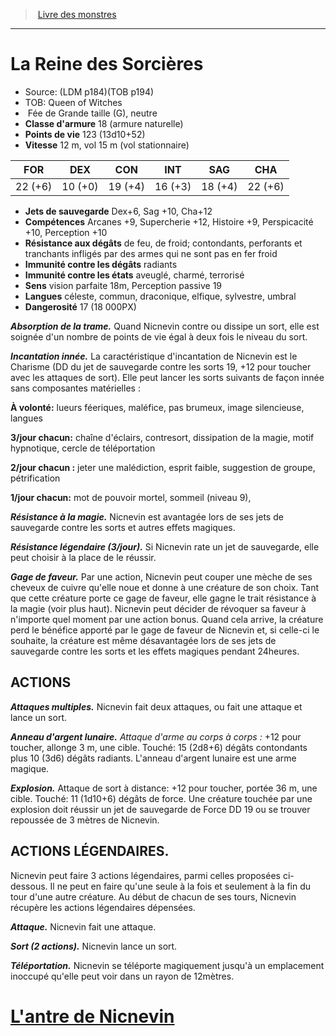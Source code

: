 ﻿> [Livre des monstres](tome_of_beasts_old.md)

---

# La Reine des Sorcières

- Source: (LDM p184)(TOB p194)
- TOB: Queen of Witches
-  Fée de Grande taille (G), neutre
- **Classe d'armure** 18 (armure naturelle)
- **Points de vie** 123 (13d10+52)
- **Vitesse** 12 m, vol 15 m (vol stationnaire)

|FOR|DEX|CON|INT|SAG|CHA|
|---|---|---|---|---|---|
|22 (+6)|10 (+0)|19 (+4)|16 (+3)|18 (+4)|22 (+6)|

- **Jets de sauvegarde** Dex+6, Sag +10, Cha+12
- **Compétences** Arcanes +9, Supercherie +12, Histoire +9, Perspicacité +10, Perception +10
- **Résistance aux dégâts** de feu, de froid; contondants, perforants et tranchants infligés par des armes qui ne sont pas en fer froid
- **Immunité contre les dégâts** radiants
- **Immunité contre les états** aveuglé, charmé, terrorisé
- **Sens** vision parfaite 18m, Perception passive 19
- **Langues** céleste, commun, draconique, elfique, sylvestre, umbral
- **Dangerosité** 17 (18 000PX)

**_Absorption de la trame._** Quand Nicnevin contre ou dissipe un sort, elle est soignée d'un nombre de points de vie égal à deux fois le niveau du sort.

**_Incantation innée._** La caractéristique d'incantation de Nicnevin est le Charisme (DD du jet de sauvegarde contre les sorts 19, +12 pour toucher avec les attaques de sort). Elle peut lancer les sorts suivants de façon innée sans composantes matérielles :

**À volonté:** lueurs féeriques, maléfice, pas brumeux, image silencieuse, langues

**3/jour chacun:** chaîne d'éclairs, contresort, dissipation de la magie, motif hypnotique, cercle de téléportation

**2/jour chacun :** jeter une malédiction, esprit faible, suggestion de groupe, pétrification

**1/jour chacun:** mot de pouvoir mortel, sommeil (niveau 9),

**_Résistance à la magie._** Nicnevin est avantagée lors de ses jets de sauvegarde contre les sorts et autres effets magiques.

**_Résistance légendaire (3/jour)._** Si Nicnevin rate un jet de sauvegarde, elle peut choisir à la place de le réussir.

**_Gage de faveur._** Par une action, Nicnevin peut couper une mèche de ses cheveux de cuivre qu'elle noue et donne à une créature de son choix. Tant que cette créature porte ce gage de faveur, elle gagne le trait résistance à la magie (voir plus haut). Nicnevin peut décider de révoquer sa faveur à n'importe quel moment par une action bonus. Quand cela arrive, la créature perd le bénéfice apporté par le gage de faveur de Nicnevin et, si celle-ci le souhaite, la créature est même désavantagée lors de ses jets de sauvegarde contre les sorts et les effets magiques pendant 24heures.

## ACTIONS

**_Attaques multiples._** Nicnevin fait deux attaques, ou fait une attaque et lance un sort.

**_Anneau d'argent lunaire._** _Attaque d'arme au corps à corps :_ +12 pour toucher, allonge 3 m, une cible. Touché: 15 (2d8+6) dégâts contondants plus 10 (3d6) dégâts radiants. L'anneau d'argent lunaire est une arme magique.

**_Explosion._** Attaque de sort à distance: +12 pour toucher, portée 36 m, une cible. Touché: 11 (1d10+6) dégâts de force. Une créature touchée par une explosion doit réussir un jet de sauvegarde de Force DD 19 ou se trouver repoussée de 3 mètres de Nicnevin.

## ACTIONS LÉGENDAIRES.

Nicnevin peut faire 3 actions légendaires, parmi celles proposées ci-dessous. Il ne peut en faire qu'une seule à la fois et seulement à la fin du tour d'une autre créature. Au début de chacun de ses tours, Nicnevin récupère les actions légendaires dépensées.

**_Attaque._** Nicnevin fait une attaque.

**_Sort (2 actions)._** Nicnevin lance un sort.

**_Téléportation._** Nicnevin se téléporte magiquement jusqu'à un emplacement inoccupé qu'elle peut voir dans un rayon de 12mètres.

# [L'antre de Nicnevin](tome_of_beasts_lantre_de_nicnevin.md)

